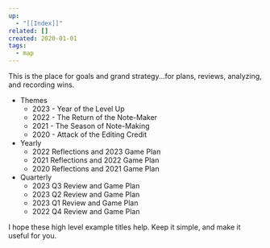```yaml
---
up:
  - "[[Index]]"
related: []
created: 2020-01-01
tags:
  - map
---
```

This is the place for goals and grand strategy...for plans, reviews, analyzing, and recording wins.

- Themes
	- 2023 - Year of the Level Up
	- 2022 - The Return of the Note-Maker
	- 2021 - The Season of Note-Making
	- 2020 - Attack of the Editing Credit
- Yearly
	- 2022 Reflections and 2023 Game Plan
	- 2021 Reflections and 2022 Game Plan
	- 2020 Reflections and 2021 Game Plan
- Quarterly
	- 2023 Q3 Review and Game Plan
	- 2023 Q2 Review and Game Plan
	- 2023 Q1 Review and Game Plan
	- 2022 Q4 Review and Game Plan


I hope these high level example titles help. Keep it simple, and make it useful for you.
